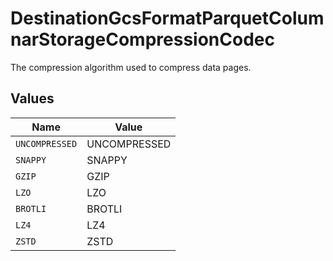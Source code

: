 # DestinationGcsFormatParquetColumnarStorageCompressionCodec

The compression algorithm used to compress data pages.


## Values

| Name           | Value          |
| -------------- | -------------- |
| `UNCOMPRESSED` | UNCOMPRESSED   |
| `SNAPPY`       | SNAPPY         |
| `GZIP`         | GZIP           |
| `LZO`          | LZO            |
| `BROTLI`       | BROTLI         |
| `LZ4`          | LZ4            |
| `ZSTD`         | ZSTD           |